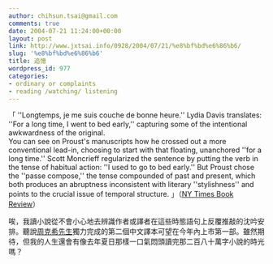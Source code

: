 ```yaml
---
author: chihsun.tsai@gmail.com
comments: true
date: 2004-07-21 11:24:00+00:00
layout: post
link: http://www.jxtsai.info/0928/2004/07/21/%e8%bf%bd%e6%86%b6/
slug: '%e8%bf%bd%e6%86%b6'
title: 追憶
wordpress_id: 977
categories:
- ordinary or complaints
- reading /watching/ listening
---
```


「 ''Longtemps, je me suis couche de bonne heure.'' Lydia Davis translates: ''For a long time, I went to bed early,'' capturing some of the intentional awkwardness of the original.   
You can see on Proust's manuscripts how he crossed out a more conventional lead-in, choosing to start with that floating, unanchored ''for a long time.'' Scott Moncrieff regularized the sentence by putting the verb in the tense of habitual action: ''I used to go to bed early.'' But Proust chose the ''passe compose,'' the tense compounded of past and present, which both produces an abruptness inconsistent with literary ''stylishness'' and points to the crucial issue of temporal structure. 」（[NY Times Book Review](http://www.nytimes.com/2004/01/25/books/review/25BROOKST.html)）    
  
  
唉，我讀小說從不會小心地去辨識作者或譯者在這些時態語句上反覆推敲的沈吟安排。聽說[周克希先生](http://www.chinawriter.org/djgn/neirong/mtjj/mtjj2003082208.asp)獨力完成的第二個中文譯本可望在今年內上市第一部。雖然期待，但我的人生還會有像去年夏日那樣一口氣悶頭讀完那二百八十萬字小說的時光嗎？
